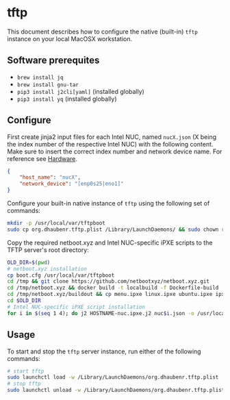 # tftp

This document describes how to configure the native (built-in) `tftp` instance on your local MacOSX workstation.

## Software prerequites

- `brew install jq`
- `brew install gnu-tar`
- `pip3 install j2cli[yaml]` (installed globally)
- `pip3 install yq` (installed globally)

## Configure

First create jinja2 input files for each Intel NUC, named `nucX.json` (X being the index number of the respective Intel NUC) with the following content. Make sure to insert the correct index number and network device name. For reference see [Hardware](../../../../../README.md).

```json
{
    "host_name": "nucX",
    "network_device": "[enp0s25|eno1]"
}
```

Configure your built-in native instance of `tftp` using the following set of commands:

```bash
mkdir -p /usr/local/var/tftpboot
sudo cp org.dhaubenr.tftp.plist /Library/LaunchDaemons/ && sudo chown root:wheel /Library/LaunchDaemons/org.dhaubenr.tftp.plist
```

Copy the required netboot.xyz and Intel NUC-specific iPXE scripts to the TFTP server's root directory:

```bash
OLD_DIR=$(pwd)
# netboot.xyz installation
cp boot.cfg /usr/local/var/tftpboot
cd /tmp && git clone https://github.com/netbootxyz/netboot.xyz.git
cd /tmp/netboot.xyz && docker build -t localbuild -f Dockerfile-build . && docker run --rm -it -v /tmp/netboot.xyz:/buildout localbuild
cd /tmp/netboot.xyz/buildout && cp menu.ipxe linux.ipxe ubuntu.ipxe ipxe/netboot.xyz.efi ipxe/netboot.xyz.kpxe ipxe/netboot.xyz-undionly.kpxe /usr/local/var/tftpboot
cd $OLD_DIR
# Intel NUC-specific iPXE script installation
for i in $(seq 1 4); do j2 HOSTNAME-nuc.ipxe.j2 nuc$i.json -o /usr/local/var/tftpboot/HOSTNAME-nuc$i.ipxe; done;
```

## Usage

To start and stop the `tftp` server instance, run either of the following commands:

```bash
# start tftp
sudo launchctl load -w /Library/LaunchDaemons/org.dhaubenr.tftp.plist
# stop tftp
sudo launchctl unload -w /Library/LaunchDaemons/org.dhaubenr.tftp.plist
```
